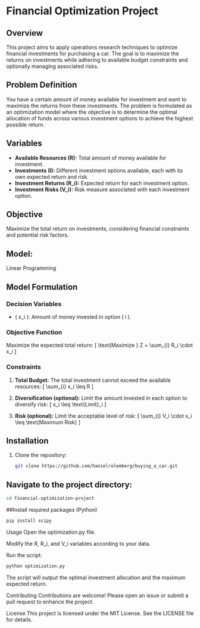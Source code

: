 # Financial Optimization Project

## Overview

This project aims to apply operations research techniques to optimize financial investments for purchasing a car. The goal is to maximize the returns on investments while adhering to available budget constraints and optionally managing associated risks.

## Problem Definition

You have a certain amount of money available for investment and want to maximize the returns from these investments. The problem is formulated as an optimization model where the objective is to determine the optimal allocation of funds across various investment options to achieve the highest possible return.

## Variables

- **Available Resources (R):** Total amount of money available for investment.
- **Investments (I):** Different investment options available, each with its own expected return and risk.
- **Investment Returns (R_i):** Expected return for each investment option.
- **Investment Risks (V_i):** Risk measure associated with each investment option.

## Objective

Maximize the total return on investments, considering financial constraints and potential risk factors.

## Model:
Linear Programming 

## Model Formulation

### Decision Variables

- \( x_i \): Amount of money invested in option \( i \).

### Objective Function

Maximize the expected total return:
\[ \text{Maximize } Z = \sum_{i} R_i \cdot x_i \]

### Constraints

1. **Total Budget:** The total investment cannot exceed the available resources:
\[ \sum_{i} x_i \leq R \]

2. **Diversification (optional):** Limit the amount invested in each option to diversify risk:
\[ x_i \leq \text{Limit}_i \]

3. **Risk (optional):** Limit the acceptable level of risk:
\[ \sum_{i} V_i \cdot x_i \leq \text{Maximum Risk} \]

## Installation

1. Clone the repository:
   ```bash
   git clone https://github.com/hanielrolemberg/buying_a_car.git

## Navigate to the project directory:
```bash
cd financial-optimization-project
```
##Install required packages (Python)
```bash
pip install scipy
``` 

Usage
Open the optimization.py file.

Modify the R, R_i, and V_i variables according to your data.

Run the script:
```bash
python optimization.py
```
The script will output the optimal investment allocation and the maximum expected return.

Contributing
Contributions are welcome! Please open an issue or submit a pull request to enhance the project.

License
This project is licensed under the MIT License. See the LICENSE file for details.